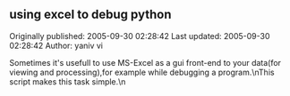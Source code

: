 ## using excel to debug python

Originally published: 2005-09-30 02:28:42
Last updated: 2005-09-30 02:28:42
Author: yaniv vi

Sometimes it's usefull to use MS-Excel as a gui front-end to your data(for viewing and processing),for example while debugging a program.\nThis script makes this task simple.\n